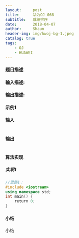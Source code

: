 ```yaml
---
layout:     post
title:      华为OJ-068
subtitle:   成绩排序
date:       2018-04-07
author:     Shaun
header-img: img/hwoj-bg-1.jpeg
catalog: true
tags:
    - OJ
    - HUAWEI
---
```



#### 题目描述

> 
>

#### 输入描述:

> 

#### 输出描述:

> 

#### 示例1

#### 输入

> ```
>
> ```

#### 输出

> ```
> 
> ```



#### 算法实现



##### 实现1

```C++
//思路1：
#include <iostream>
using namespace std;
int main() {
    return 0;
}
```




#### 小结

小结






